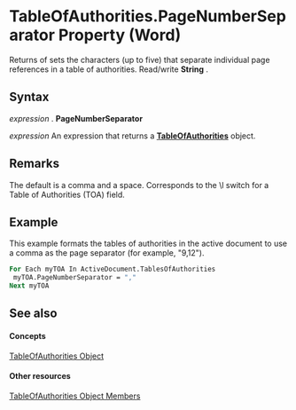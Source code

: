 
# TableOfAuthorities.PageNumberSeparator Property (Word)

Returns of sets the characters (up to five) that separate individual page references in a table of authorities. Read/write  **String** .


## Syntax

 _expression_ . **PageNumberSeparator**

 _expression_ An expression that returns a **[TableOfAuthorities](abd7d600-8b20-0752-4629-8a4f5193dd5d.md)** object.


## Remarks

The default is a comma and a space. Corresponds to the \l switch for a Table of Authorities (TOA) field.


## Example

This example formats the tables of authorities in the active document to use a comma as the page separator (for example, "9,12").


```vb
For Each myTOA In ActiveDocument.TablesOfAuthorities 
 myTOA.PageNumberSeparator = "," 
Next myTOA
```


## See also


#### Concepts


[TableOfAuthorities Object](abd7d600-8b20-0752-4629-8a4f5193dd5d.md)
#### Other resources


[TableOfAuthorities Object Members](3e3c6fb0-044b-1b3d-5eff-4be354983675.md)

